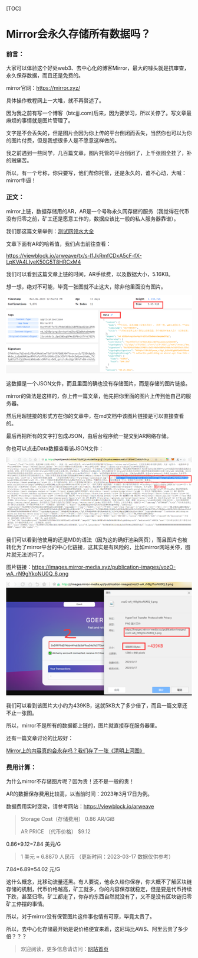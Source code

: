[TOC]

# Mirror会永久存储所有数据吗？

### 前言：

大家可以体验这个好处web3、去中心化的博客Mirror，最大的噱头就是抗审查，永久保存数据，而且还是免费的。

mirror官网：https://mirror.xyz/

具体操作教程网上一大堆，就不再赘述了。

因为我之前有写一个博客（btcjjj.com)后来，因为要学习，所以关停了。写文章最麻烦的事情就是图片管理了。

文字是不会丢失的，但是图片会因为你上传的平台倒闭而丢失，当然你也可以为你的图片付费，但是我想很多人是不愿意这样做的。

我之前遇到一些同学，几百篇文章，图片托管的平台倒闭了，上千张图全挂了，补的贼痛苦。

所以，有一个号称，你只要写，他们帮你托管，还是永久的，谁不心动，大喊：mirror牛逼！

### 正文：

mirror上链，数据存储用的AR，AR是一个号称永久网存储的服务（我觉得在代币没有归零之前，矿工还是愿意工作的，数据应该比一般的私人服务器靠谱）。

我们那这篇文章举例：[测试网领水大全](https://mirror.xyz/0xc9f6977cF31F9deCdD2c24DF92aa621e4259469B/23utnk6rJs_Dpd3BOugGPHeSSF8njXTYYt7GZPLmk_A)

文章下面有AR的哈希值，我们点击前往查看：

https://viewblock.io/arweave/tx/s-I1JkRmfCDxA5cF-fX-LpKVA4LIyeK50G5T8HRCxM4

我们可以看到这篇文章上链的时间，AR手续费，以及数据大小，5.16KB。

想一想，绝对不可能，毕竟一张图就不止这大，除非他里面没有图片。

![](../../../img/2023/3/17/1.png)

这数据是一个JSON文件，而且里面的确也没有存储图片，而是存储的图片链接。

mirror的做法是这样的，你上传一篇文章，他先把你里面的图片上传到他自己的服务器。

然后用超链接的形式方在你的文章中，在md文档中该图片链接是可以直接查看的。

最后再把所有的文字打包成JSON，由后台程序统一提交到AR网络存储。

你也可以点击Data数据查看该JSON文件：

![](../../../img/2023/3/17/2.png)

我们可以看到他使用的还是MD的语法（因为这的确好渲染网页），而且图片也被转化为了mirror平台的中心化链接，这其实是有风险的，比如mirror网站关停，图片就无法访问了。

图片链接：https://images.mirror-media.xyz/publication-images/vozO-wA_rN9gYkoNU0Q_6.png

![](../../../img/2023/3/17/3.png)

我们可以看到该图片大小约为439KB，这就5KB大了多少倍了，而且一篇文章还不止一张图。

所以，mirror不是所有的数据都上链的，图片就直接存在服务器里。

还有一篇文章讨论的比较好：

[Mirror上的内容真的会永存吗？我们存了一张《清明上河图》](https://mirror.xyz/0x4E1a2b9d07c271307ecbEFD21167a97416684690/653lmfNtnsWpbnn7TkjlazkH-qSeZdDN7YqvYikp-40)

### 费用计算：

为什么mirror不存储图片呢？因为贵！还不是一般的贵！

AR的数据保存费用比较高，以当前时间：2023年3月17日为例。

数据费用实时变动，请参考网站：https://viewblock.io/arweave

> Storage Cost（存储费用）
> 0.86 AR/GiB
>
> AR PRICE （代币价格）
> $9.12

0.86*9.12=7.84 美元/G

> 1 美元 ≈ 6.8870 人民币 （更新时间：2023-03-17  数据仅供参考）

7.84*6.89=54.02 元/G

这什么概念，比移动流量还黑。有人要说，他永久给你保存，你大概不了解区块链存储的机制，代币价格越高，矿工就多，你的内容保存就稳定，但是要是代币持续下跌，甚至归零。矿工都走了，你存的东西自然就没有了，又不是没有区块链归零矿工停摆的事情。

所以，对于mirror没有保管图片这件事也情有可原，毕竟太贵了。

所以，去中心化存储最开始是说价格便宜来着，这尼玛比AWS、阿里云贵了多少倍？？？

> 欢迎阅读，更多信息请访问：[网站首页](../../../index.html)